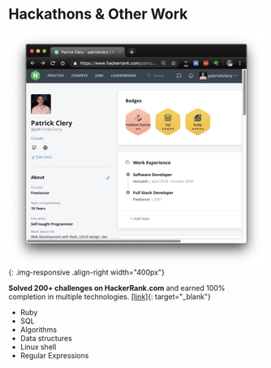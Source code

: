 # <i class="fas fa-medal"></i> Hackathons & Other Work

![Awards](/assets/images/resume/hackerrank.jpg){: .img-responsive .align-right width="400px"}

<i class="fab fa-hackerrank"></i> **Solved 200+ challenges on HackerRank.com** and earned 100% completion in multiple technologies. 
[[link]](https://www.hackerrank.com/patrickclery){: target="_blank"}

<ul class="fa-ul">
    <li><i class="fa fa-li fa-gem"></i>Ruby</li>
    <li><i class="fa fa-li fa-database"></i>SQL</li>
    <li><i class="fas fa-li fa-sort-numeric-down"></i>Algorithms</li>
    <li><i class="fa fa-li fa-atom"></i>Data structures</li>
    <li><i class="fab fa-li fa-linux"></i>Linux shell</li>
    <li><i class="fa fa-li fa-laptop-code"></i>Regular Expressions</li>
</ul>

<div style="clear: right;"></div>
